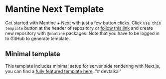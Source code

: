 # Mantine Next Template

Get started with Mantine + Next with just a few button clicks.
Click `Use this template` button at the header of repository or [follow this link](https://github.com/mantinedev/mantine-minimal-next-template/generate) and create new repository with `@mantine` packages. Note that you have to be logged in to GitHub to generate template.

## Minimal template

This template includes minimal setup for server side rendering with Next.js, you can find a [fully featured template here](https://github.com/mantinedev/mantine-next-template).
"# devtalkai" 
